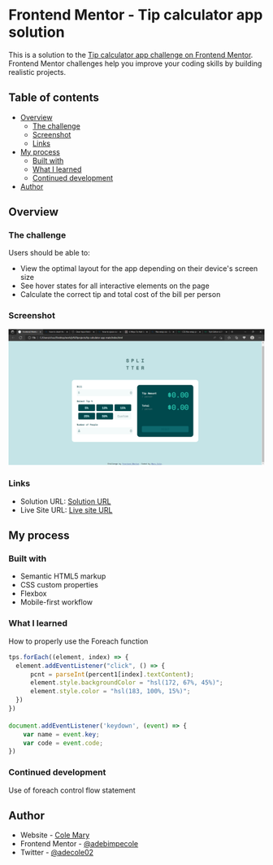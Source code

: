 # Frontend Mentor - Tip calculator app solution

This is a solution to the [Tip calculator app challenge on Frontend Mentor](https://www.frontendmentor.io/challenges/tip-calculator-app-ugJNGbJUX). Frontend Mentor challenges help you improve your coding skills by building realistic projects.

## Table of contents

- [Overview](#overview)
  - [The challenge](#the-challenge)
  - [Screenshot](#screenshot)
  - [Links](#links)
- [My process](#my-process)
  - [Built with](#built-with)
  - [What I learned](#what-i-learned)
  - [Continued development](#continued-development)
- [Author](#author)

## Overview

### The challenge

Users should be able to:

- View the optimal layout for the app depending on their device's screen size
- See hover states for all interactive elements on the page
- Calculate the correct tip and total cost of the bill per person

### Screenshot

![](images/screenshot.png)

### Links

- Solution URL: [Solution URL ](https://github.com/adebimpecole/tip-calculator-app-main.git)
- Live Site URL: [Live site URL](https://resilient-hummingbird-f7440b.netlify.app/)

## My process

### Built with

- Semantic HTML5 markup
- CSS custom properties
- Flexbox
- Mobile-first workflow


### What I learned

How to properly use the Foreach function


```js
tps.forEach((element, index) => {
  element.addEventListener("click", () => {
      pcnt = parseInt(percent1[index].textContent);
      element.style.backgroundColor = "hsl(172, 67%, 45%)";
      element.style.color = "hsl(183, 100%, 15%)";
  })
})

document.addEventListener('keydown', (event) => {
    var name = event.key;
    var code = event.code;
})
```

### Continued development

Use of foreach control flow statement

## Author

- Website - [Cole Mary](https://resilient-hummingbird-f7440b.netlify.app/)
- Frontend Mentor - [@adebimpecole](https://www.frontendmentor.io/profile/adebimpecole)
- Twitter - [@adecole02](https://twitter.com/adecole02)

